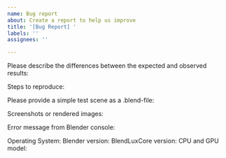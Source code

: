 ```yaml
---
name: Bug report
about: Create a report to help us improve
title: '[Bug Report] '
labels: ''
assignees: ''

---
```


Please describe the differences between the expected and observed results:


Steps to reproduce:


Please provide a simple test scene as a .blend-file: 


Screenshots or rendered images:


Error message from Blender console:


Operating System: 
Blender version:
BlendLuxCore version:
CPU and GPU model: 
